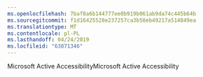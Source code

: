 ```yaml
---
ms.openlocfilehash: 7baf8a6b144777ee0b919b061ab9da74c445b64b
ms.sourcegitcommit: f1d16425528e237257ca3b58eb49217a514849ea
ms.translationtype: MT
ms.contentlocale: pl-PL
ms.lasthandoff: 04/24/2019
ms.locfileid: "63871346"
---
```

<span data-ttu-id="52b29-101">Microsoft Active Accessibility</span><span class="sxs-lookup"><span data-stu-id="52b29-101">Microsoft Active Accessibility</span></span>